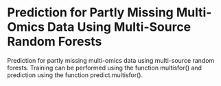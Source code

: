 # Prediction for Partly Missing Multi-Omics Data Using Multi-Source Random Forests

Prediction for partly missing multi-omics data using multi-source random forests.
Training can be performed using the function multisfor() and prediction using 
the function predict.multisfor().
